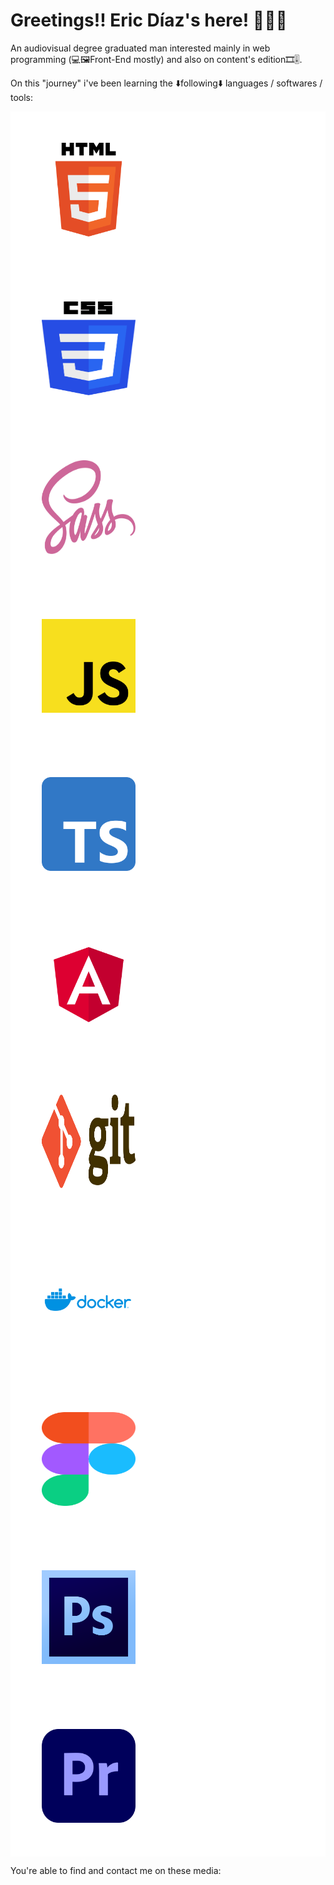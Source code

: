 # Greetings!! Eric Díaz's here! 🙋🏼‍♂️

An audiovisual degree graduated man interested mainly in web programming (💻🖼️Front-End mostly) and also on content's edition🎞️🎚️.

On this "journey" i've been learning the ⬇️following⬇️ languages / softwares / tools:
<div style="background-color: #FFF">
  <img src="readme_images/HTML5_logo.svg" style="margin: 10%" width="150px" height="150px" title="HTML5 logo"/> <img src="readme_images/CSS3_logo.svg" style="margin:   10%" width="150px" height="150px" title="CSS3 logo"/> <img src="readme_images/Sass_Logo.svg" style="margin: 10%" width="150px" height="150px" title="SCSS logo"/> <img src="readme_images/JavaScript_logo.svg" style="margin: 10%" width="150px" height="150px" title="JS logo"/> <img src="readme_images/Typescript_logo.svg" style="margin: 10%" width="150px" height="150px" title="TS logo"/> <img src="readme_images/Angular_logo.svg" style="margin: 10%" width="150px" height="150px" title="Angular logo"/>
  <img src="readme_images/Git-logo.svg" style="margin: 10%" width="150px" height="150px" title="Git logo"/>
  <img src="readme_images/docker-vector-logo.svg" style="margin: 10%" width="150px" height="150px" title="Docker logo"/>
  <img src="readme_images/Figma-logo.svg" style="margin: 10%" width="150px" height="150px" title="Figma logo"/>
  <img src="readme_images/Adobe_Photoshop_CS6_icon.svg" style="margin: 10%" width="150px" height="150px" title="Adobe Photoshop CS6 logo"/>
  <img src="readme_images/Adobe_Premiere_Pro_icon.svg" style="margin: 10%" width="150px" height="150px" title="Adobe Premiere Pro logo"/>
</div>

You're able to find and contact me on these media:



<!--
**EricDiCiv5/EricDiCiv5** is a ✨ _special_ ✨ repository because its `README.md` (this file) appears on your GitHub profile.

Here are some ideas to get you started:

- 🔭 I’m currently working on ...
- 🌱 I’m currently learning ...
- 👯 I’m looking to collaborate on ...
- 🤔 I’m looking for help with ...
- 💬 Ask me about ...
- 📫 How to reach me: ...
- 😄 Pronouns: ...
- ⚡ Fun fact: ...
-->
